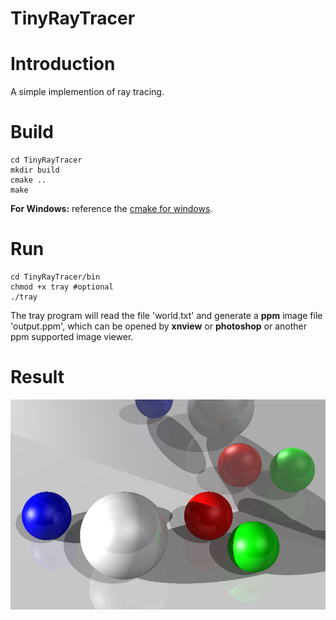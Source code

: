 TinyRayTracer
=============

# Introduction #

A simple implemention of ray tracing.

# Build #

```
cd TinyRayTracer
mkdir build
cmake ..
make
```

**For Windows:** reference the [cmake for windows](https://cmake.org/).

# Run #

```
cd TinyRayTracer/bin
chmod +x tray #optional
./tray
```

The tray program will read the file 'world.txt' and generate a **ppm** image file 'output.ppm', which can be opened by **xnview** or **photoshop** or another ppm supported image viewer.

# Result #

![demo.jpg](bin/demo.jpg)